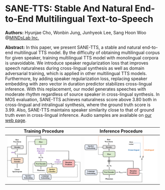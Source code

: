 # SANE-TTS: Stable And Natural End-to-End Multilingual Text-to-Speech

**Authors:** Hyunjae Cho, Wonbin Jung, Junhyeok Lee, Sang Hoon Woo @[MINDsLab Inc.](https://maum.ai/)

**Abstract:** In this paper, we present SANE-TTS, a stable and natural end-to-end multilingual TTS model. By the difficulty of obtaining multilingual corpus for given speaker, training multilingual TTS model with monolingual corpora is unavoidable. We introduce speaker regularization loss that improves speech naturalness during cross-lingual synthesis as well as domain adversarial training, which is applied in other multilingual TTS models. Furthermore, by adding speaker regularization loss, replacing speaker embedding with zero vector in duration predictor stabilizes cross-lingual inference. With this replacement, our model generates speeches with moderate rhythm regardless of source speaker in cross-lingual synthesis. In MOS evaluation, SANE-TTS achieves naturalness score above 3.80 both in cross-lingual and intralingual synthesis, where the ground truth score is 3.99. Also, SANE-TTS maintains speaker similarity close to that of ground truth even in cross-lingual inference. Audio samples are available on [our web page](https://chohyunjae1.github.io/sane-tts-demo/).

<!-- [Paper](https://arxiv.org/) -->

| Training Procedure                                     | Inference Procedure                                     |
| ------------------------------------------------------ | ------------------------------------------------------- |
| <img title="" src="docs/training.png" alt="" width=""> | <img title="" src="docs/inference.png" alt="" width=""> |